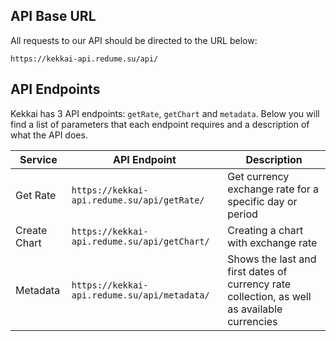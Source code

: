 ## API Base URL
All requests to our API should be directed to the URL below:

```
https://kekkai-api.redume.su/api/
```


## API Endpoints
Kekkai has 3 API endpoints: `getRate`, `getChart` and `metadata`. 
Below you will find a list of parameters that each endpoint requires and a description of what the API does.

| Service      | API Endpoint                                 | Description                                                                                 |
|--------------|----------------------------------------------|---------------------------------------------------------------------------------------------|
| Get Rate     | `https://kekkai-api.redume.su/api/getRate/`  | Get currency exchange rate for a specific day or period                                     |
| Create Chart | `https://kekkai-api.redume.su/api/getChart/` | Creating a chart with exchange rate                                                         |
| Metadata     | `https://kekkai-api.redume.su/api/metadata/` | Shows the last and first dates of currency rate collection, as well as available currencies |